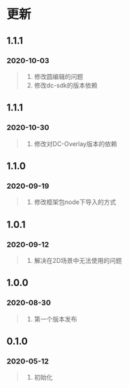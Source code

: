 # 更新

## 1.1.1

### 2020-10-03

> 1. 修改圆编辑的问题
> 2. 修改dc-sdk的版本依赖

## 1.1.1

### 2020-10-30

> 1. 修改对DC-Overlay版本的依赖

## 1.1.0

### 2020-09-19

> 1. 修改框架包node下导入的方式

## 1.0.1

### 2020-09-12

> 1. 解决在2D场景中无法使用的问题

## 1.0.0

### 2020-08-30

> 1. 第一个版本发布


## 0.1.0

### 2020-05-12

> 1. 初始化
